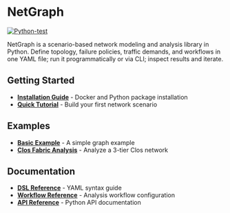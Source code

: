 # NetGraph

[![Python-test](https://github.com/networmix/NetGraph/actions/workflows/python-test.yml/badge.svg?branch=main)](https://github.com/networmix/NetGraph/actions/workflows/python-test.yml)

NetGraph is a scenario-based network modeling and analysis library in Python. Define topology, failure policies, traffic demands, and workflows in one YAML file; run it programmatically or via CLI; inspect results and iterate.

## Getting Started

- **[Installation Guide](getting-started/installation.md)** - Docker and Python package installation
- **[Quick Tutorial](getting-started/tutorial.md)** - Build your first network scenario

## Examples

- **[Basic Example](examples/basic.md)** - A simple graph example
- **[Clos Fabric Analysis](examples/clos-fabric.md)** - Analyze a 3-tier Clos network

## Documentation

- **[DSL Reference](reference/dsl.md)** - YAML syntax guide
- **[Workflow Reference](reference/workflow.md)** - Analysis workflow configuration
- **[API Reference](reference/api.md)** - Python API documentation
